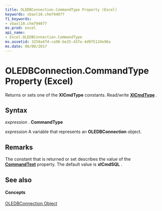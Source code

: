 ```yaml
---
title: OLEDBConnection.CommandType Property (Excel)
keywords: vbaxl10.chm794077
f1_keywords:
- vbaxl10.chm794077
ms.prod: excel
api_name:
- Excel.OLEDBConnection.CommandType
ms.assetid: 3258a47d-ca98-be25-437e-4d9f5124e96a
ms.date: 06/08/2017
---
```



# OLEDBConnection.CommandType Property (Excel)

Returns or sets one of the **XlCmdType** constants. Read/write **[XlCmdType](xlcmdtype-enumeration-excel.md)** .


## Syntax

 _expression_ . **CommandType**

 _expression_ A variable that represents an **OLEDBConnection** object.


## Remarks

The constant that is returned or set describes the value of the **[CommandText](oledbconnection-commandtext-property-excel.md)** property. The default value is **xlCmdSQL** .


## See also


#### Concepts


[OLEDBConnection Object](oledbconnection-object-excel.md)

